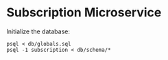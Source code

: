 # Subscription Microservice

Initialize the database:

    psql < db/globals.sql
    psql -1 subscription < db/schema/*
